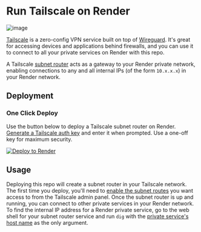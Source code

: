 # Run Tailscale on Render

![image](https://github.com/render-examples/tailscale/assets/168030/2513267e-6503-45c6-b596-3713160ae4ec)

[Tailscale](https://tailscale.com) is a zero-config VPN service built on top of [Wireguard](https://www.wireguard.com/). It's great for accessing devices and applications behind firewalls, and you can use it to connect to all your private services on Render with this repo.

A Tailscale [subnet router](https://tailscale.com/kb/1019/subnets/) acts as a gateway to your Render private network, enabling connections to any and all internal IPs (of the form `10.x.x.x`) in your Render network.

## Deployment

### One Click Deploy

Use the button below to deploy a Tailscale subnet router on Render. [Generate a Tailscale auth key](https://login.tailscale.com/admin/settings/authkeys) and enter it when prompted. Use a one-off key for maximum security.

<a href="https://render.com/deploy?repo=https://github.com/CollabVMA50/tailscale/tree/main">
  <img src="https://render.com/images/deploy-to-render-button.svg" alt="Deploy to Render">
</a>

## Usage
Deploying this repo will create a subnet router in your Tailscale network. The first time you deploy, you'll need to [enable the subnet routes](https://tailscale.com/kb/1019/subnets/#step-3-enable-subnet-routes-from-the-admin-panel) you want access to from the Tailscale admin panel. Once the subnet router is up and running, you can connect to other private services in your Render network. To find the internal IP address for a Render private service, go to the web shell for your subnet router service and run `dig` with the [private service's host name](https://render.com/docs/private-services#connecting-to-a-private-service) as the only argument.

